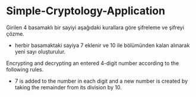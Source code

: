 # Simple-Cryptology-Application
Girilen 4 basamaklı bir sayiyi aşağıdaki kurallara göre şifreleme ve şifreyi çözme.
- herbir basamaktaki sayiya 7 eklenir ve 10 ile bölümünden kalan alınarak yeni sayı oluşturulur.

Encrypting and decrypting an entered 4-digit number according to the following rules.
- 7 is added to the number in each digit and a new number is created by taking the remainder from its division by 10.
